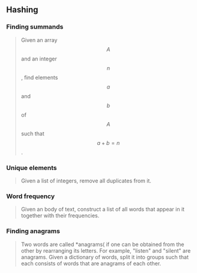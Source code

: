 ## Hashing

### Finding summands

> Given an array $$A$$ and an integer $$n$$, find elements $$a$$ and $$b$$ of $$A$$ such that $$a + b = n$$.


### Unique elements

> Given a list of integers, remove all duplicates from it.


### Word frequency

> Given an body of text, construct a list of all words that appear in it together with their frequencies.


### Finding anagrams

> Two words are called *anagrams( if one can be obtained from the other by rearranging its letters. For example, "listen" and "silent" are anagrams. Given a dictionary of words, split it into groups such that each consists of words that are anagrams of each other.
